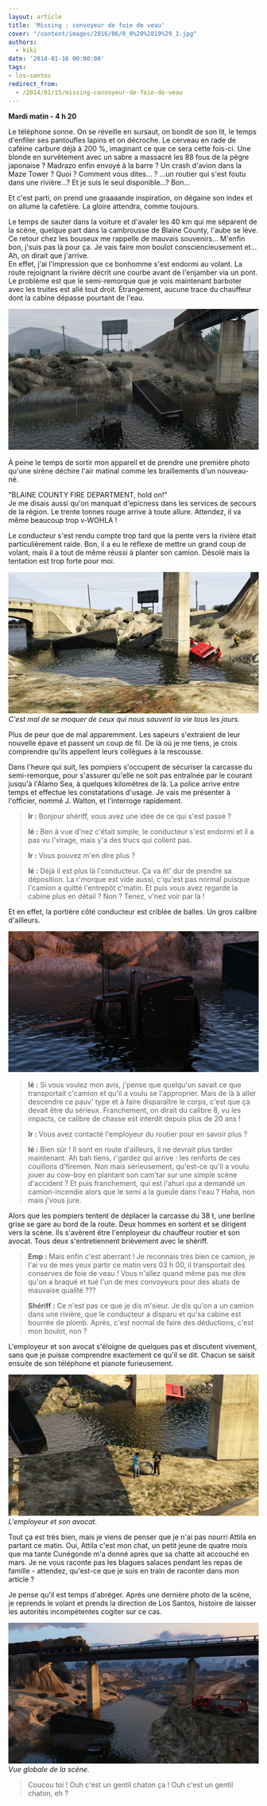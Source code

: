 ```yaml
---
layout: article
title: 'Missing : convoyeur de foie de veau'
cover: "/content/images/2016/06/0_0%20%2819%29_1.jpg"
authors:
  - kiki
date: '2014-01-16 00:00:00'
tags:
- los-santos
redirect_from:
  - /2014/01/15/missing-convoyeur-de-foie-de-veau
---
```


 **Mardi matin - 4 h 20**

Le téléphone sonne. On se réveille en sursaut, on bondit de son lit, le temps d'enfiler ses pantoufles lapins et on décroche. Le cerveau en rade de caféine carbure déjà à 200 %, imaginant ce que ce sera cette fois-ci. Une blonde en survêtement avec un sabre a massacré les 88 fous de la pègre japonaise ? Madrazo enfin envoyé à la barre ? Un crash d'avion dans la Maze Tower ? Quoi ? Comment vous dites... ? ...un routier qui s'est foutu dans une rivière...? Et je suis le seul disponible...? Bon...

Et c'est parti, on prend une graaaande inspiration, on dégaine son index et on allume la cafetière. La gloire attendra, comme toujours.

Le temps de sauter dans la voiture et d'avaler les 40 km qui me séparent de la scène, quelque part dans la cambrousse de Blaine County, l'aube se lève. Ce retour chez les bouseux me rappelle de mauvais souvenirs... M'enfin bon, j'suis pas là pour ça. Je vais faire mon boulot consciencieusement et... Ah, on dirait que j'arrive.  
En effet, j'ai l'impression que ce bonhomme s'est endormi au volant. La route rejoignant la rivière décrit une courbe avant de l'enjamber via un pont. Le problème est que le semi-remorque que je vois maintenant barboter avec les truites est allé tout droit. Étrangement, aucune trace du chauffeur dont la cabine dépasse pourtant de l'eau.

![](/content/images/2016/06/0_0%20%2819%29_0.jpg)

À peine le temps de sortir mon appareil et de prendre une première photo qu'une sirène déchire l'air matinal comme les braillements d'un nouveau-né.

"BLAINE COUNTY FIRE DEPARTMENT, hold on!"  
Je me disais aussi qu'on manquait d'epicness dans les services de secours de la région. Le trente tonnes rouge arrive à toute allure. Attendez, il va même beaucoup trop v-WOHLA !

Le conducteur s'est rendu compte trop tard que la pente vers la rivière était particulièrement raide. Bon, il a eu le réflexe de mettre un grand coup de volant, mais il a tout de même réussi à planter son camion. Désolé mais la tentation est trop forte pour moi.

![C'est mal de se moquer de ceux qui nous sauvent la vie tous les jours.](/content/images/2016/06/0_0%20%2818%29_1.jpg)
_C'est mal de se moquer de ceux qui nous sauvent la vie tous les jours._

Plus de peur que de mal apparemment. Les sapeurs s'extraient de leur nouvelle épave et passent un coup de fil. De là où je me tiens, je crois comprendre qu'ils appellent leurs collègues à la rescousse.

Dans l'heure qui suit, les pompiers s'occupent de sécuriser la carcasse du semi-remorque, pour s'assurer qu'elle ne soit pas entraînée par le courant jusqu'à l'Alamo Sea, à quelques kilomètres de là. La police arrive entre temps et effectue les constatations d'usage. Je vais me présenter à l'officier, nommé J. Walton, et l'interroge rapidement.

> **Ir :** Bonjour shériff, vous avez une idée de ce qui s'est passé ?
> 
> **Ié :** Ben à vue d'nez c'était simple, le conducteur s'est endormi et il a pas vu l'virage, mais y'a des trucs qui collent pas.
> 
> **Ir :** Vous pouvez m'en dire plus ?
> 
> **Ié :** Déjà il est plus là l'conducteur. Ça va êt' dur de prendre sa déposition. La r'morque est vide aussi, c'qu'est pas normal puisque l'camion a quitté l'entrepôt c'matin. Et puis vous avez regardé la cabine plus en détail ? Non ? Tenez, v'nez voir par là !

Et en effet, la portière côté conducteur est criblée de balles. Un gros calibre d'ailleurs.

![](/content/images/2016/06/0_0%20%2815%29_3.jpg)

> **Ié :** Si vous voulez mon avis, j'pense que quelqu'un savait ce que transportait c'camion et qu'il a voulu se l'approprier. Mais de là à aller descendre ce pauv' type et à faire disparaître le corps, c'est que ça devait être du sérieux. Franchement, on dirait du calibre 8, vu les impacts, ce calibre de chasse est interdit depuis plus de 20 ans !
> 
> **Ir :** Vous avez contacté l'employeur du routier pour en savoir plus ?
> 
> **Ié :** Bien sûr ! Il sont en route d'ailleurs, il ne devrait plus tarder maintenant. Ah bah tiens, r'gardez qui arrive : les renforts de ces couillons d'firemen. Non mais sérieusement, qu'est-ce qu'il a voulu jouer au cow-boy en plantant son cam'tar sur une simple scène d'accident ? Et puis franchement, qui est l'ahuri qui a demandé un camion-incendie alors que le semi a la gueule dans l'eau ? Haha, non mais j'vous jure.

Alors que les pompiers tentent de déplacer la carcasse du 38 t, une berline grise se gare au bord de la route. Deux hommes en sortent et se dirigent vers la scène. Ils s'avèrent être l'employeur du chauffeur routier et son avocat. Tous deux s'entretiennent brièvement avec le shériff.

> **Emp :** Mais enfin c'est aberrant ! Je reconnais très bien ce camion, je l'ai vu de mes yeux partir ce matin vers 03 h 00, il transportait des conserves de foie de veau ! Vous n'allez quand même pas me dire qu'on a braqué et tué l'un de mes convoyeurs pour des abats de mauvaise qualité ???
> 
> **Shériff :** Ce n'est pas ce que je dis m'sieur. Je dis qu'on a un camion dans une rivière, que le conducteur a disparu et qu'sa cabine est bourrée de plomb. Après, c'est normal de faire des déductions, c'est mon boulot, non ?

L'employeur et son avocat s'éloigne de quelques pas et discutent vivement, sans que je puisse comprendre exactement ce qu'il se dit. Chacun se saisit ensuite de son téléphone et pianote furieusement.

![L'employeur et son avocat.](/content/images/2016/06/0_0%20%2817%29_1.jpg)
_L'employeur et son avocat._

Tout ça est très bien, mais je viens de penser que je n'ai pas nourri Attila en partant ce matin. Oui, Attila c'est mon chat, un petit jeune de quatre mois que ma tante Cunégonde m'a donné après que sa chatte ait accouché en mars. Je ne vous raconte pas les blagues salaces pendant les repas de famille - attendez, qu'est-ce que je suis en train de raconter dans mon article ?

Je pense qu'il est temps d'abréger. Après une dernière photo de la scène, je reprends le volant et prends la direction de Los Santos, histoire de laisser les autorités incompétentes cogiter sur ce cas.

![Vue globale de la scène.](/content/images/2016/06/0_0%20%2820%29_1.jpg)
_Vue globale de la scène._

> Coucou toi ! Ouh c'est un gentil chaton ça ! Ouh c'est un gentil chaton, eh ?
